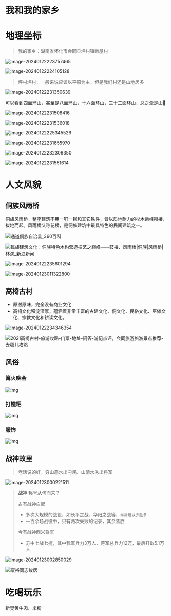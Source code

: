 # 我和我的家乡

# 地理坐标

>我的家乡：湖南省怀化市会同县坪村镇新屋村

![image-20240122223757465](https://cdn.fengxianhub.top/resources-master/image-20240122223757465.png)



![image-20240122224105128](https://cdn.fengxianhub.top/resources-master/image-20240122224105128.png)

>坪村坪村，一般来说应该以平原为主，但是我们村还是山地居多

![image-20240122231350639](https://cdn.fengxianhub.top/resources-master/image-20240122231350639.png)

可以看到四面环山，甚至是八面环山，十六面环山，三十二面环山，总之全是山🤣

![image-20240122231508416](https://cdn.fengxianhub.top/resources-master/image-20240122231508416.png)



![image-20240122231536018](https://cdn.fengxianhub.top/resources-master/image-20240122231536018.png)





![image-20240122225345526](https://cdn.fengxianhub.top/resources-master/image-20240122225345526.png)



![image-20240122231655970](https://cdn.fengxianhub.top/resources-master/image-20240122231655970.png)



![image-20240122232306350](https://cdn.fengxianhub.top/resources-master/image-20240122232306350.png)

![image-20240122231551614](https://cdn.fengxianhub.top/resources-master/image-20240122231551614.png)

# 人文风貌

## 侗族风雨桥

侗族风雨桥，整座建筑不用一钉一铆和其它铁件，皆以质地耐力的杉木凿榫衔接，拔地而起。风雨桥又称花桥，是侗族建筑中最具特色的民间建筑之一。

![通道侗族自治县_360百科](https://p1.ssl.qhimg.com/t01f6d19327883b8fac.jpg)

![民族建筑文化：侗族特色木构营造技艺之巅峰——鼓楼、风雨桥|侗族|风雨桥|林溪_新浪新闻](https://n.sinaimg.cn/sinacn10107/443/w1280h763/20190804/5188-iatixpk9301943.jpg)

![image-20240122235601294](https://cdn.fengxianhub.top/resources-master/image-20240122235601294.png)



![image-20240123011322800](https://cdn.fengxianhub.top/resources-master/image-20240123011322800.png)

## **高椅古村**

- 原滋原味，完全没有商业文化
- 高椅文化积淀深厚，蕴涵着非常丰富的古建文化、侗文化、民俗文化、巫傩文化、宗教文化和耕读文化。

![image-20240122234346354](https://cdn.fengxianhub.top/resources-master/image-20240122234346354.png)

![2021高椅古村-旅游攻略-门票-地址-问答-游记点评，会同旅游旅游景点推荐-去哪儿攻略](https://youimg1.c-ctrip.com/target/100t170000012h7yhBF99.jpg)

## 风俗

### 篝火晚会

![img](https://nimg.ws.126.net/?url=http%3A%2F%2Fdingyue.ws.126.net%2F2023%2F0521%2F252abeb9j00rv0gnn002bd200m800drg00gw00ag.jpg&thumbnail=660x2147483647&quality=80&type=jpg)

### 打糍粑

![img](https://cdn.fengxianhub.top/resources-master/690.jpg)

### 服饰

![img](https://cdn.fengxianhub.top/resources-master/840.jpg)

## 战神故里

> 老话说的好，穷山恶水出刁民、山清水秀出将军

![image-20240123000221511](https://cdn.fengxianhub.top/resources-master/image-20240123000221511.png)

>**战神** 称号从何而来？
>
>古有战神白起
>
>- 多次大规模的战役，如长平之战、华阳之战等，`常常是以少胜多`
>- 一百余场战役中，只有两次失败的记录，其余皆胜
>
>今有战神西米将军
>
>- 苏中七战七捷，其中我军兵力3万人，蒋军总兵力12万，最后歼敌5.1万人

![image-20240123002850029](https://cdn.fengxianhub.top/resources-master/image-20240123002850029.png)

![粟裕同志故居](https://ts1.cn.mm.bing.net/th/id/R-C.2464b3b2abdd703bd7b458538afe5099?rik=SYHgcK0QQu3WIA&riu=http%3a%2f%2fwww.gdhtcc.cn%2fuploads%2fallimg%2f190807%2f1-1ZPG02531354.jpg&ehk=3B4HRhZcDQ7dEyuFwNHHDCgs75pTmZn4%2fooiTmNRHfU%3d&risl=&pid=ImgRaw&r=0&sres=1&sresct=1)

# 吃喝玩乐

新晃黄牛肉、米粉

